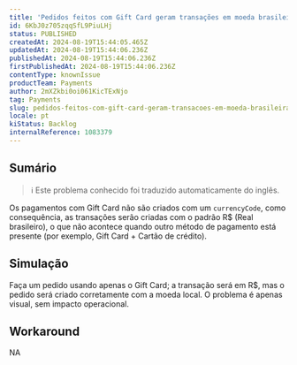 ```yaml
---
title: 'Pedidos feitos com Gift Card geram transações em moeda brasileira (R$)'
id: 6KbJ0z705zqqSfL9PiuLHj
status: PUBLISHED
createdAt: 2024-08-19T15:44:05.465Z
updatedAt: 2024-08-19T15:44:06.236Z
publishedAt: 2024-08-19T15:44:06.236Z
firstPublishedAt: 2024-08-19T15:44:06.236Z
contentType: knownIssue
productTeam: Payments
author: 2mXZkbi0oi061KicTExNjo
tag: Payments
slug: pedidos-feitos-com-gift-card-geram-transacoes-em-moeda-brasileira-r
locale: pt
kiStatus: Backlog
internalReference: 1083379
---
```


## Sumário

>ℹ️ Este problema conhecido foi traduzido automaticamente do inglês.


Os pagamentos com Gift Card não são criados com um `currencyCode`, como consequência, as transações serão criadas com o padrão R$ (Real brasileiro), o que não acontece quando outro método de pagamento está presente (por exemplo, Gift Card + Cartão de crédito).

## Simulação


Faça um pedido usando apenas o Gift Card; a transação será em R$, mas o pedido será criado corretamente com a moeda local. O problema é apenas visual, sem impacto operacional.



## Workaround


NA




